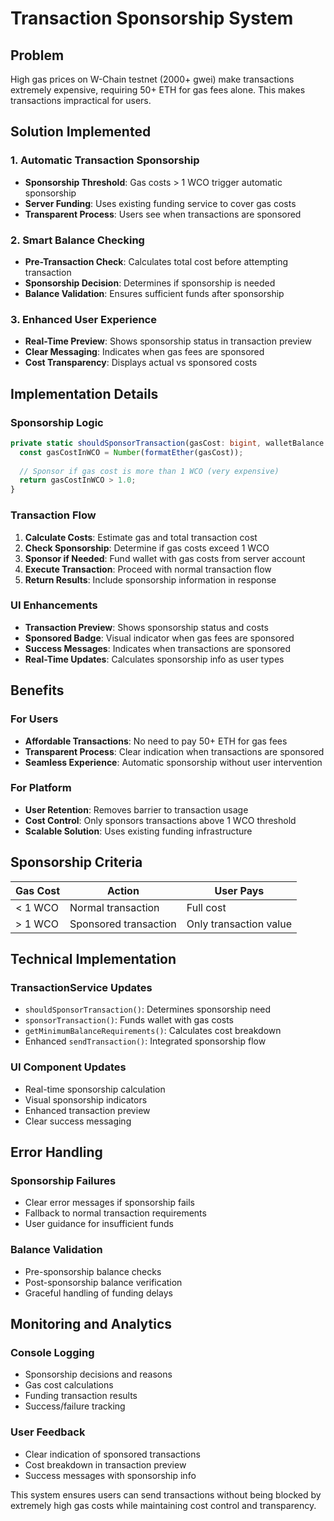 # Transaction Sponsorship System

## Problem
High gas prices on W-Chain testnet (2000+ gwei) make transactions extremely expensive, requiring 50+ ETH for gas fees alone. This makes transactions impractical for users.

## Solution Implemented

### 1. Automatic Transaction Sponsorship
- **Sponsorship Threshold**: Gas costs > 1 WCO trigger automatic sponsorship
- **Server Funding**: Uses existing funding service to cover gas costs
- **Transparent Process**: Users see when transactions are sponsored

### 2. Smart Balance Checking
- **Pre-Transaction Check**: Calculates total cost before attempting transaction
- **Sponsorship Decision**: Determines if sponsorship is needed
- **Balance Validation**: Ensures sufficient funds after sponsorship

### 3. Enhanced User Experience
- **Real-Time Preview**: Shows sponsorship status in transaction preview
- **Clear Messaging**: Indicates when gas fees are sponsored
- **Cost Transparency**: Displays actual vs sponsored costs

## Implementation Details

### Sponsorship Logic
```typescript
private static shouldSponsorTransaction(gasCost: bigint, walletBalance: bigint, transactionValue: bigint): boolean {
  const gasCostInWCO = Number(formatEther(gasCost));
  
  // Sponsor if gas cost is more than 1 WCO (very expensive)
  return gasCostInWCO > 1.0;
}
```

### Transaction Flow
1. **Calculate Costs**: Estimate gas and total transaction cost
2. **Check Sponsorship**: Determine if gas costs exceed 1 WCO
3. **Sponsor if Needed**: Fund wallet with gas costs from server account
4. **Execute Transaction**: Proceed with normal transaction flow
5. **Return Results**: Include sponsorship information in response

### UI Enhancements
- **Transaction Preview**: Shows sponsorship status and costs
- **Sponsored Badge**: Visual indicator when gas fees are sponsored
- **Success Messages**: Indicates when transactions are sponsored
- **Real-Time Updates**: Calculates sponsorship info as user types

## Benefits

### For Users
- **Affordable Transactions**: No need to pay 50+ ETH for gas fees
- **Transparent Process**: Clear indication when transactions are sponsored
- **Seamless Experience**: Automatic sponsorship without user intervention

### For Platform
- **User Retention**: Removes barrier to transaction usage
- **Cost Control**: Only sponsors transactions above 1 WCO threshold
- **Scalable Solution**: Uses existing funding infrastructure

## Sponsorship Criteria

| Gas Cost | Action | User Pays |
|----------|--------|-----------|
| < 1 WCO | Normal transaction | Full cost |
| > 1 WCO | Sponsored transaction | Only transaction value |

## Technical Implementation

### TransactionService Updates
- `shouldSponsorTransaction()`: Determines sponsorship need
- `sponsorTransaction()`: Funds wallet with gas costs
- `getMinimumBalanceRequirements()`: Calculates cost breakdown
- Enhanced `sendTransaction()`: Integrated sponsorship flow

### UI Component Updates
- Real-time sponsorship calculation
- Visual sponsorship indicators
- Enhanced transaction preview
- Clear success messaging

## Error Handling

### Sponsorship Failures
- Clear error messages if sponsorship fails
- Fallback to normal transaction requirements
- User guidance for insufficient funds

### Balance Validation
- Pre-sponsorship balance checks
- Post-sponsorship balance verification
- Graceful handling of funding delays

## Monitoring and Analytics

### Console Logging
- Sponsorship decisions and reasons
- Gas cost calculations
- Funding transaction results
- Success/failure tracking

### User Feedback
- Clear indication of sponsored transactions
- Cost breakdown in transaction preview
- Success messages with sponsorship info

This system ensures users can send transactions without being blocked by extremely high gas costs while maintaining cost control and transparency.



